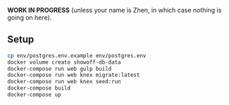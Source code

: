 **WORK IN PROGRESS** (unless your name is Zhen, in which case nothing
is going on here).

## Setup

```sh
cp env/postgres.env.example env/postgres.env
docker volume create showoff-db-data
docker-compose run web gulp build
docker-compose run web knex migrate:latest
docker-compose run web knex seed:run
docker-compose build
docker-compose up
```
